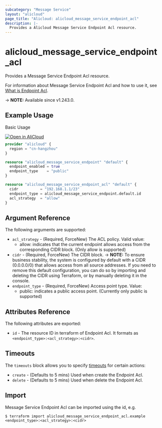 ```yaml
---
subcategory: "Message Service"
layout: "alicloud"
page_title: "Alicloud: alicloud_message_service_endpoint_acl"
description: |-
  Provides a Alicloud Message Service Endpoint Acl resource.
---
```


# alicloud_message_service_endpoint_acl

Provides a Message Service Endpoint Acl resource.



For information about Message Service Endpoint Acl and how to use it, see [What is Endpoint Acl](https://www.alibabacloud.com/help/en/mns/developer-reference/api-mns-open-2022-01-19-authorizeendpointacl).

-> **NOTE:** Available since v1.243.0.

## Example Usage

Basic Usage

<div style="display: block;margin-bottom: 40px;"><div class="oics-button" style="float: right;position: absolute;margin-bottom: 10px;">
  <a href="https://api.aliyun.com/terraform?resource=alicloud_message_service_endpoint_acl&exampleId=34e18dbb-b48d-014a-3ff7-e69fe36253931d386189&activeTab=example&spm=docs.r.message_service_endpoint_acl.0.34e18dbbb4&intl_lang=EN_US" target="_blank">
    <img alt="Open in AliCloud" src="https://img.alicdn.com/imgextra/i1/O1CN01hjjqXv1uYUlY56FyX_!!6000000006049-55-tps-254-36.svg" style="max-height: 44px; max-width: 100%;">
  </a>
</div></div>

```terraform
provider "alicloud" {
  region = "cn-hangzhou"
}

resource "alicloud_message_service_endpoint" "default" {
  endpoint_enabled = true
  endpoint_type    = "public"
}

resource "alicloud_message_service_endpoint_acl" "default" {
  cidr          = "192.168.1.1/23"
  endpoint_type = alicloud_message_service_endpoint.default.id
  acl_strategy  = "allow"
}
```

## Argument Reference

The following arguments are supported:
* `acl_strategy` - (Required, ForceNew) The ACL policy. Valid value:
  - allow: indicates that the current endpoint allows access from the corresponding CIDR block. (Only allow is supported)
* `cidr` - (Required, ForceNew) The CIDR block.
-> **NOTE:** To ensure business stability, the system is configured by default with a CIDR (0.0.0.0/0) that allows access from all source addresses. If you need to remove this default configuration, you can do so by importing and deleting the CIDR using Terraform, or by manually deleting it in the console.
* `endpoint_type` - (Required, ForceNew) Access point type. Value:
  - public: indicates a public access point. (Currently only public is supported)

## Attributes Reference

The following attributes are exported:
* `id` - The resource ID in terraform of Endpoint Acl. It formats as `<endpoint_type>:<acl_strategy>:<cidr>`.

## Timeouts

The `timeouts` block allows you to specify [timeouts](https://developer.hashicorp.com/terraform/language/resources/syntax#operation-timeouts) for certain actions:
* `create` - (Defaults to 5 mins) Used when create the Endpoint Acl.
* `delete` - (Defaults to 5 mins) Used when delete the Endpoint Acl.

## Import

Message Service Endpoint Acl can be imported using the id, e.g.

```shell
$ terraform import alicloud_message_service_endpoint_acl.example <endpoint_type>:<acl_strategy>:<cidr>
```

